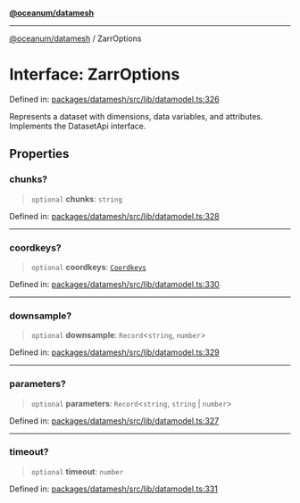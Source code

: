 [**@oceanum/datamesh**](../README.md)

***

[@oceanum/datamesh](../README.md) / ZarrOptions

# Interface: ZarrOptions

Defined in: [packages/datamesh/src/lib/datamodel.ts:326](https://github.com/oceanum-io/oceanum-js/blob/4449d4b3fac355094039d4392e96edf8345b7153/packages/datamesh/src/lib/datamodel.ts#L326)

Represents a dataset with dimensions, data variables, and attributes.
Implements the DatasetApi interface.

## Properties

### chunks?

> `optional` **chunks**: `string`

Defined in: [packages/datamesh/src/lib/datamodel.ts:328](https://github.com/oceanum-io/oceanum-js/blob/4449d4b3fac355094039d4392e96edf8345b7153/packages/datamesh/src/lib/datamodel.ts#L328)

***

### coordkeys?

> `optional` **coordkeys**: [`Coordkeys`](../type-aliases/Coordkeys.md)

Defined in: [packages/datamesh/src/lib/datamodel.ts:330](https://github.com/oceanum-io/oceanum-js/blob/4449d4b3fac355094039d4392e96edf8345b7153/packages/datamesh/src/lib/datamodel.ts#L330)

***

### downsample?

> `optional` **downsample**: `Record`\<`string`, `number`\>

Defined in: [packages/datamesh/src/lib/datamodel.ts:329](https://github.com/oceanum-io/oceanum-js/blob/4449d4b3fac355094039d4392e96edf8345b7153/packages/datamesh/src/lib/datamodel.ts#L329)

***

### parameters?

> `optional` **parameters**: `Record`\<`string`, `string` \| `number`\>

Defined in: [packages/datamesh/src/lib/datamodel.ts:327](https://github.com/oceanum-io/oceanum-js/blob/4449d4b3fac355094039d4392e96edf8345b7153/packages/datamesh/src/lib/datamodel.ts#L327)

***

### timeout?

> `optional` **timeout**: `number`

Defined in: [packages/datamesh/src/lib/datamodel.ts:331](https://github.com/oceanum-io/oceanum-js/blob/4449d4b3fac355094039d4392e96edf8345b7153/packages/datamesh/src/lib/datamodel.ts#L331)
